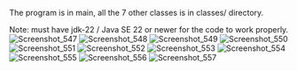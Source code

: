 The program is in main, all the 7 other classes is in classes/ directory.

Note: must have jdk-22 / Java SE 22 or newer for the code to work properly.
![Screenshot_547](https://github.com/DomeFrex/java-project/assets/62183743/83f95d34-e73c-48d5-a075-0c0547319bd2)
![Screenshot_548](https://github.com/DomeFrex/java-project/assets/62183743/7ef93afa-0bc0-4fbb-9689-195166eaf465)
![Screenshot_549](https://github.com/DomeFrex/java-project/assets/62183743/61c475f3-194c-4a99-9f6e-824d13f9efed)
![Screenshot_550](https://github.com/DomeFrex/java-project/assets/62183743/a7055fae-7e04-4d36-94fc-0f771c4b5095)
![Screenshot_551](https://github.com/DomeFrex/java-project/assets/62183743/edadf228-3609-4b31-bc25-c8258820de07)
![Screenshot_552](https://github.com/DomeFrex/java-project/assets/62183743/67702aa6-8001-41da-b16b-eb093ad129f6)
![Screenshot_553](https://github.com/DomeFrex/java-project/assets/62183743/733d415b-b1b3-472c-8cde-b56adabeba2a)
![Screenshot_554](https://github.com/DomeFrex/java-project/assets/62183743/d538f9a3-0ef2-4de5-8a11-dd8e734ab311)
![Screenshot_555](https://github.com/DomeFrex/java-project/assets/62183743/4ed15517-a09b-4dd0-b378-6cf6ee6977f0)
![Screenshot_556](https://github.com/DomeFrex/java-project/assets/62183743/3445d6f7-91cc-4c1a-982b-ffc0537345fb)
![Screenshot_557](https://github.com/DomeFrex/java-project/assets/62183743/544c8658-ed09-4074-83bf-891ee3df3216)
